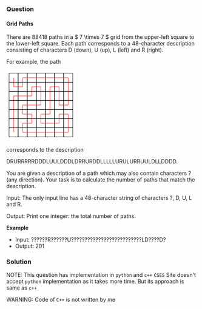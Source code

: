 ### Question
#### Grid Paths
There are 88418 paths in a $ 7 \times 7 $ grid from the upper-left square to the lower-left square. Each path corresponds to a 48-character description consisting of characters D (down), U (up), L (left) and R (right).

For example, the path

![](./imgs/grid-question.png) 

corresponds to the description 

DRURRRRRDDDLUULDDDLDRRURDDLLLLLURULURRUULDLLDDDD. 

You are given a description of a path which may also contain characters ? (any direction). Your task is to calculate the number of paths that match the description.

Input: The only input line has a 48-character string of characters ?, D, U, L and R.

Output: Print one integer: the total number of paths.

**Example**
- Input: ??????R??????U??????????????????????????LD????D?
- Output: 201

### Solution

NOTE: This question has implementation in `python` and `c++` `CSES` Site doesn't accept `python` implementation as it takes more time. But its approach is same as `c++`

WARNING: Code of `C++` is not written by me